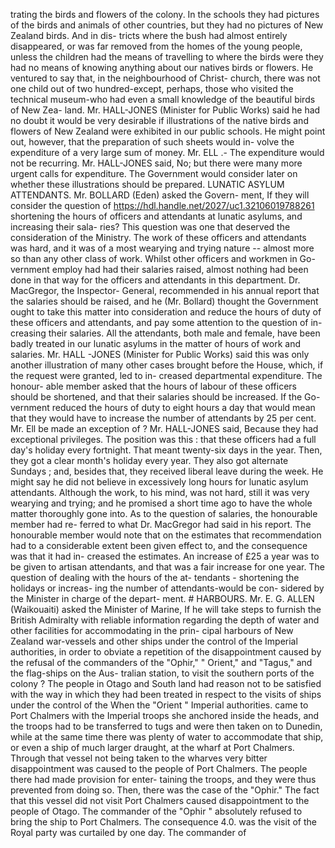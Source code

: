 trating the birds and flowers of the colony. In the schools they had pictures of the birds and animals of other countries, but they had no pictures of New Zealand birds. And in dis- tricts where the bush had almost entirely disappeared, or was far removed from the homes of the young people, unless the children had the means of travelling to where the birds were they had no means of knowing anything about our natives birds or flowers. He ventured to say that, in the neighbourhood of Christ- church, there was not one child out of two hundred-except, perhaps, those who visited the technical museum-who had even a small knowledge of the beautiful birds of New Zea- land. Mr. HALL-JONES (Minister for Public Works) said he had no doubt it would be very desirable if illustrations of the native birds and flowers of New Zealand were exhibited in our public schools. He might point out, however, that the preparation of such sheets would in- volve the expenditure of a very large sum of money. Mr. ELL .- The expenditure would not be recurring. Mr. HALL-JONES said, No; but there were many more urgent calls for expenditure. The Government would consider later on whether these illustrations should be prepared. LUNATIC ASYLUM ATTENDANTS. Mr. BOLLARD (Eden) asked the Govern- ment, If they will consider the question of https://hdl.handle.net/2027/uc1.32106019788261 shortening the hours of officers and attendants at lunatic asylums, and increasing their sala- ries? This question was one that deserved the consideration of the Ministry. The work of these officers and attendants was hard, and it was of a most wearying and trying nature -- almost more so than any other class of work. Whilst other officers and workmen in Go- vernment employ had had their salaries raised, almost nothing had been done in that way for the officers and attendants in this department. Dr. MacGregor, the Inspector- General, recommended in his annual report that the salaries should be raised, and he (Mr. Bollard) thought the Government ought to take this matter into consideration and reduce the hours of duty of these officers and attendants, and pay some attention to the question of in- creasing their salaries. All the attendants, both male and female, have been badly treated in our lunatic asylums in the matter of hours of work and salaries. Mr. HALL -JONES (Minister for Public Works) said this was only another illustration of many other cases brought before the House, which, if the request were granted, led to in- creased departmental expenditure. The honour- able member asked that the hours of labour of these officers should be shortened, and that their salaries should be increased. If the Go- vernment reduced the hours of duty to eight hours a day that would mean that they would have to increase the number of attendants by 25 per cent. Mr. Ell be made an exception of ? Mr. HALL-JONES said, Because they had exceptional privileges. The position was this : that these officers had a full day's holiday every fortnight. That meant twenty-six days in the year. Then, they got a clear month's holiday every year. They also got alternate Sundays ; and, besides that, they received liberal leave during the week. He might say he did not believe in excessively long hours for lunatic asylum attendants. Although the work, to his mind, was not hard, still it was very wearying and trying; and he promised a short time ago to have the whole matter thoroughly gone into. As to the question of salaries, the honourable member had re- ferred to what Dr. MacGregor had said in his report. The honourable member would note that on the estimates that recommendation had to a considerable extent been given effect to, and the consequence was that it had in- creased the estimates. An increase of £25 a year was to be given to artisan attendants, and that was a fair increase for one year. The question of dealing with the hours of the at- tendants - shortening the holidays or increas- ing the number of attendants-would be con- sidered by the Minister in charge of the depart- ment. # HARBOURS. Mr. E. G. ALLEN (Waikouaiti) asked the Minister of Marine, If he will take steps to furnish the British Admiralty with reliable information regarding the depth of water and other facilities for accommodating in the prin- cipal harbours of New Zealand war-vessels and other ships under the control of the Imperial authorities, in order to obviate a repetition of the disappointment caused by the refusal of the commanders of the "Ophir," " Orient," and "Tagus," and the flag-ships on the Aus- tralian station, to visit the southern ports of the colony ? The people in Otago and South land had reason not to be satisfied with the way in which they had been treated in respect to the visits of ships under the control of the When the "Orient " Imperial authorities. came to Port Chalmers with the Imperial troops she anchored inside the heads, and the troops had to be transferred to tugs and were then taken on to Dunedin, while at the same time there was plenty of water to accommodate that ship, or even a ship of much larger draught, at the wharf at Port Chalmers. Through that vessel not being taken to the wharves very bitter disappointment was caused to the people of Port Chalmers. The people there had made provision for enter- taining the troops, and they were thus prevented from doing so. Then, there was the case of the "Ophir." The fact that this vessel did not visit Port Chalmers caused disappointment to the people of Otago. The commander of the "Ophir " absolutely refused to bring the ship to Port Chalmers. The consequence 4.0. was the visit of the Royal party was curtailed by one day. The commander of 
